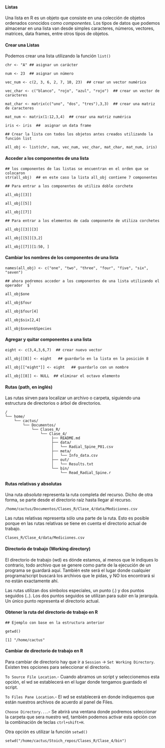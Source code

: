 #### Listas

Una lista en R es un objeto que consiste en una colección de objetos ordenados conocidos como *componentes*. Los tipos de datos que podemos almacenar en una lista van desde simples caracteres, números, vectores, matrices, data frames, entre otros tipos de objetos.

#### Crear una Listas

Podemos crear una lista utilizando la función `list()`

```
chr <- "A" ## asignar un carácter

num <- 23  ## asignar un número

vec_num <- c(2, 3, 6, 2, 7, 10, 23)  ## crear un vector numérico

vec_char <- c("blanco", "rojo", "azul", "rojo")  ## crear un vector de caracteres

mat_char <- matrix(c("uno", "dos", "tres"),3,3)  ## crear una matriz de caracteres

mat_num <- matrix(1:12,3,4)  ## crear una matriz numérica

iris <- iris  ##  asignar un data frame

## Crear la lista con todos los objetos antes creados utilizando la función list

all_obj <- list(chr, num, vec_num, vec_char, mat_char, mat_num, iris)
```

#### Acceder a los componentes de una lista

```
## los componentes de las listas se encuentran en el orden que se colocaron
str(all_obj)  ## en este caso la lista all_obj contiene 7 componentes

## Para entrar a los componentes de utiliza doble corchete

all_obj[[3]]  

all_obj[[5]]

all_obj[[7]]

## Para entrar a los elementos de cada componente de utiliza corchetes

all_obj[[3]][3]

all_obj[[5]][3,2]

all_obj[[7]][1:50, ]
```

#### Cambiar los nombres de los componentes de una lista

```
names(all_obj) <- c("one", "two", "three", "four", "five", "six", "seven")

## ahora podremos acceder a los componentes de una lista utilizando el operador `$`

all_obj$one

all_obj$four

all_obj$four[4]

all_obj$six[2,4]

all_obj$seven$Species
```

#### Agregar y quitar componentes a una lista
```
eight <- c(3,4,3,6,7)  ## crear nuevo vector

all_obj[[8]] <- eight   ## guardarlo en la lista en la posición 8

all_obj[["eight"]] <- eight   ## guardarlo con un nombre

all_obj[[8]] <- NULL  ## eliminar el octavo elemento
```

####  Rutas (path, en inglés)

Las rutas sirven para localizar un archivo o carpeta, siguiendo una estructura de directorios o árbol de directorios.

```
/
└── home/
    └── cactus/
        └── Documentos/
            └── Clases_R/
                └── Clase_4/
                     ├── README.md
                     ├── data/
                     │   └── Radial_Spine_P01.csv
                     ├── meta/  
                     │   └── Info_data.csv
                     ├── out/
                     │   └── Results.txt
                     └── bin/
                         └── Read_Radial_Spine.r
```

#### Rutas relativas y absolutas
Una ruta *absoluta* representa la ruta completa del recurso. Dicho de otra forma, se parte desde el directorio raíz hasta llegar al recurso.

```
/home/cactus/Documentos/Clases_R/Clase_4/data/Mediciones.csv
```

Las rutas relativas representa sólo una parte de la ruta. Esto es posible porque en las rutas relativas se tiene en cuenta el directorio actual de trabajo.

```
Clases_R/Clase_4/data/Mediciones.csv
```
#### Directorio de trabajo (Working directory)

El directorio de trabajo (wd) es dónde estamos, al menos que le indiques lo contrario, todo archivo que se genere como parte de la ejecución de un programa se guardará aquí. También este será el lugar donde cualquier programa/script buscará los archivos que le pidas, y NO los encontrará si no están exactamente ahí.

Las rutas utilizan dos símbolos especiales, un punto (.) y dos puntos seguidos (..). Los dos puntos seguidos se utilizan para subir en la jerarquía. Un único punto representa el directorio actual.

#### Obtener la ruta del directorio de trabajo en R
```
## Ejemplo con base en la estructura anterior

getwd()

[1] "/home/cactus"
```

#### Cambiar de directorio de trabajo en R

Para cambiar de directorio hay que ir a `Session` -> `Set Working Directory`. Existen tres opciones para seleccionar el directorio.

`To Source File Location`.- Cuando abramos un script y seleccionemos esta opción, el wd se establecerá en el lugar donde tengamos guardado el script.

`To Files Pane Location`.- El wd se establecerá en donde indiquemos que están nuestros archivos de acuerdo al panel de Files.

`Choose Directory...`.- Se abrirá una ventana donde podremos seleccionar la carpeta que sera nuestro wd, también podemos activar esta opción con la combinación de teclas `ctrl+shift+H`.

Otra opción es utilizar la función `setwd()`

```
setwd("/home/cactus/Stoich_repos/Clases_R/Clase_4/bin")
```
